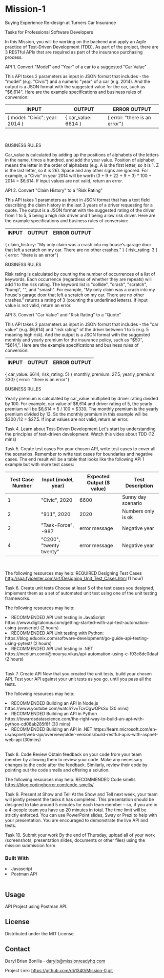 # Mission-1
Buying Experience Re-design at Turners Car Insurance

Tasks for Professional Software Developers

​​​​​In this Mission, you will be working on the backend and apply an Agile practice of Test-Driven Development (TDD).  As part of the project, there are 3 RESTful APIs that are required as part of the insurance purchasing process. 

API 1. Convert "Model" and "Year" of a car to a suggested "Car Value"

This API takes 2 parameters as input in JSON format that includes - the "model" (e.g. "Civic") and a numeric "year" of a car (e.g. 2014).  And the output is a JSON format with the suggested value for the car, such as "$6,614".  Here are the example specifications and business rules of conversion:
<br>

| INPUT | OUTPUT | ERROR OUTPUT |
| ---      | ---       |  ---      |
|{ model: "Civic"; year: 2014 }  | { car_value: 6614 }  |{ error: "there is an error"}  |
<br>


BUSINESS RULES

Car_value is calculated by adding up the positions of alphabets of the letters in the name, times a hundred, and add the year value.  Position of alphabet means the letter in the order of alphabets (e.g. A is the first letter, so it is 1.  Z is the last letter, so it is 26).  Space and any other signs are ignored.   For example, a "Civic" in year 2014 will be worth (3 + 9 + 22 + 9 + 3) * 100 + 2014 = $6,614.  If input values are not valid, return an error.
<br>

API 2. Convert "Claim History" to a "Risk Rating"

This API takes 1 parameters as input in JSON format that has a text field describing the claim history in the last 3 years of a driver requesting for a quote.  The output is a JSON format with the suggested rating of the driver from 1 to 5, 5 being a high risk driver and 1 being a low risk driver.  Here are the example specifications and business rules of conversion:
 

| INPUT | OUTPUT | ERROR OUTPUT |
| ---      | ---       |  ---      |
{ claim_history: "My only claim was a crash into my house's garage door that left a scratch on my car.  There are no other crashes." }	{ risk_rating: 3 }	{ error: "there is an error"}
<br>

BUSINESS RULES

Risk rating is calculated by counting the number of occurrences of a list of keywords.  Each occurrence (regardless of whether they are repeats) will add 1 to the risk rating.  The keyword list is "collide", "crash", "scratch", "bump", "", and "smash".  For example, "My only claim was a crash into my house's garage door that left a scratch on my car. There are no other crashes." returns a rating of 3 (counting the underlined letters).  If input value is not valid, return an error.
<br>

API 3. Convert "Car Value" and "Risk Rating" to a "Quote"

This API takes 2 parameters as input in JSON format that includes - the "car value" (e.g. $6,614) and "risk rating" of the driver between 1 to 5 (e.g. 5 meaning high risk).  And the output is a JSON format with the suggested monthly and yearly premium for the insurance policy, such as "$50", "$614,".  Here are the example specifications and business rules of conversion:
<br>

| INPUT | OUTPUT | ERROR OUTPUT |
| ---      | ---       |  ---      |
{ car_value: 6614; risk_rating: 5}	{ monthly_premium: 27.5; yearly_premium: 330}	{ error: "there is an error"}
<br>
 
BUSINESS RULES

Yearly premium is calculated by car_value multiplied by driver rating divided by 100.   For example, car value of $6,614 and driver rating of 5, the yearly premium will be $6,614 * 5 / 100 = $330.  The monthly premium is the yearly premium divided by 12.  So the monthly premium in this example will be $300 /12 = $27.5.  If input values are not valid, return an error.
<br>

Task 4. Learn about Test-Driven Development 
Let's start by understanding the principles of test-driven development.  Watch this video about TDD (12 mins)
<br>

Task 5. Create test cases
For your chosen API, write test cases to cover all the scenarios.  Remember to write test cases for boundaries and negative cases.  The end result will be a table that looks like the following API 1 example but with more test cases:
<br>

| Test Case Number | Input (model, year) | Expected Output ($ value) | Test Description |  
| ---      | ---       |  ---      |  ---      |
| 1 | "Civic", 2020 | 6600 | Sunny day scenario | 
| 2 | "911", 2020 | 2020 | Numbers only is ok | 
| 3 | "Task-Force", -987 | error message | Negative year | 
| 4 | "C200", "twenty twenty" | error message | Negative year | 
<br>

The following resources may help:
​​​​​​​​​​​​​​REQUIRED Designing Test Cases http://sqa.fyicenter.com/art/Designing_Unit_Test_Cases.html (1 hour)
<br>

Task 6. Create unit tests
Choose at least 5 of the test cases you designed, implement them as a set of automated unit test using one of the unit testing frameworks.

The following resources may help:
<li>RECOMMENDED API Unit testing in JavaScript https://www.digitalonus.com/getting-started-with-api-test-automation-using-javascript/ (2 hours)</li>
<li>RECOMMENDED API Unit testing with Python: https://blog.eduonix.com/software-development/go-guide-api-testing-using-pytest/ (2 hours)</li>
<li>RECOMMENDED API Unit testing in .NET https://medium.com/@mourya.vikas/api-automation-using-c-f93c8dc0daaf (2 hours)</li>
<br>

Task 7. Create API
Now that you created the unit tests, build your chosen API.  Test your API against your unit tests as you go, until you pass all the tests.

The following resources may help:
<li>RECOMMENDED Building an API in Node.js https://www.youtube.com/watch?v=TcvOgwQPsSo (30 mins)</li>
<li>RECOMMENDED Building an API in Python https://towardsdatascience.com/the-right-way-to-build-an-api-with-python-cd08ab285f8f (30 mins)</li>
<li>RECOMMENDED Building an API in .NET https://learn.microsoft.com/en-us/aspnet/web-api/overview/older-versions/build-restful-apis-with-aspnet-web-api (30mins)</li>
<br>

Task 8. Code Review
Obtain feedback on your code from your team member by allowing them to review your code. Make any necessary changes to the code after the feedback. Similarly, review their code by pointing out the code smells and offering a solution.
<br>

The following resources may help:
​​​​​​​​​​​​​​RECOMMENDED Code smells https://blog.codinghorror.com/code-smells/

Task 9. Present at Show and Tell
At the Show and Tell next week, your team will jointly present the tasks it has completed.  This presentation should be designed to take around 5 minutes for each team member – so, if you are in a 4-people team you have up 20 minutes in total.  The time limit will be strictly enforced.  You can use PowerPoint slides, Sway or Prezi to help with your presentation. You are encouraged to demonstrate the live API and tests.
<br>

Task 10. Submit your work
By the end of Thursday, upload all of your work (screenshots, presentation slides, documents or other files) using the mission submission form.
<br>

### Built With
<li>Javascript</li>
<li>Postman API</li>
<br>

## Usage
API Project using Postman API.
<br>

## License
Distributed under the MIT License.
<br>

## Contact
Daryl Brian Bonilla - darylb@missionreadyhq.com

Project Link: https://github.com/db1340/Mission-0.git
